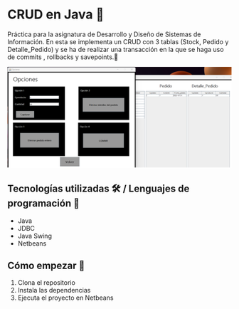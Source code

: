 # CRUD en Java 📓

Práctica para la asignatura de Desarrollo y Diseño de Sistemas de Información. En esta se implementa un CRUD con 3 tablas (Stock, Pedido y Detalle_Pedido) y se ha de realizar una transacción en la que se haga uso de commits , rollbacks y savepoints.🤔

![Imagen representativa](https://github.com/JuanmiAcosta/CRUD-Sencillo-en-Java/blob/main/captura.png?raw=true)

## Tecnologías utilizadas 🛠️ / Lenguajes de programación 👀

* Java
* JDBC
* Java Swing
* Netbeans

## Cómo empezar 🫡

1. Clona el repositorio
2. Instala las dependencias
3. Ejecuta el proyecto en Netbeans

